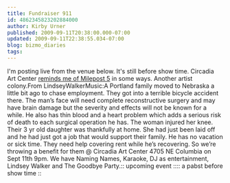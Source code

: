 ```yaml
---
title: Fundraiser 911
id: 4862345823202884000
author: Kirby Urner
published: 2009-09-11T20:38:00.000-07:00
updated: 2009-09-11T22:38:55.034-07:00
blog: bizmo_diaries
tags: 
---
```


I'm posting live from the venue below.  It's still before show time.  Circadia Art Center [reminds me of Milepost 5](http://mybizmo.blogspot.com/2009/08/daily-bulletin.html) in some ways.  Another artist colony.From LindseyWalkerMusic:A Portland family moved to Nebraska a little bit ago to chase employment. They got into a terrible bicycle accident there. The man’s face will need complete reconstructive surgery and may have brain damage but the severity and effects will not be known for a while. He also has thin blood and a heart problem which adds a serious risk of death to each surgical operation he has. The woman injured her knee. Their 3 yr old daughter was thankfully at home. She had just been laid off and he had just got a job that would support their family. He has no vacation or sick time. They need help covering rent while he’s recovering. So we’re throwing a benefit for them @ Circadia Art Center 4705 NE Columbia on Sept 11th 9pm. We have Naming Names, Karaoke, DJ as entertainment, Lindsey Walker and The Goodbye Party.[](https://blogger.googleusercontent.com/img/b/R29vZ2xl/AVvXsEiJXoOtE1M82pqULdQIlh5jhy7m5-QERr6Cs19ZYXIis87a-PNsxBp2zDjc2qCFlIvh_cppkpIgkzG9cG3SsjoIaKJWxP1YamlzJvI-1HqARieajyr4XhBQCFfxt0oU80FMq3NG/s1600-h/Local+Lounge+Skull+Poster.JPG):: upcoming event ::[](http://www.flickr.com/photos/17157315@N00/3910878731/):: a pabst before show time ::